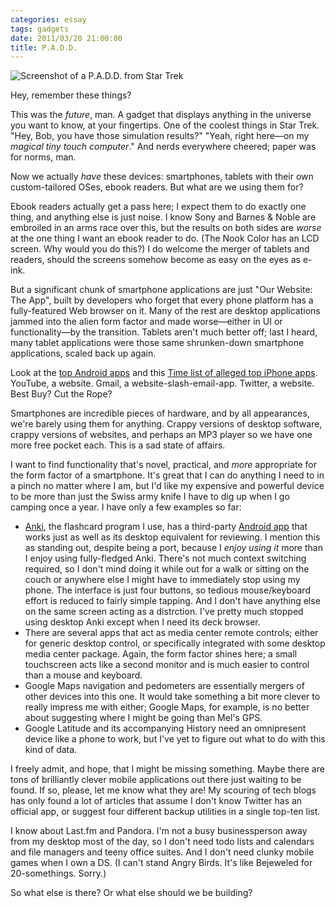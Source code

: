 ```yaml
---
categories: essay
tags: gadgets
date: 2011/03/20 21:00:00
title: P.A.D.D.
---
```

<div class="prose-illustration">
    <img src="http://images.wikia.com/memoryalpha/en/images/4/4e/Harrens_theorem.jpg" alt="Screenshot of a P.A.D.D. from Star Trek">
</div>

Hey, remember these things?

This was the _future_, man.  A gadget that displays anything in the universe you want to know, at your fingertips.  One of the coolest things in Star Trek.  "Hey, Bob, you have those simulation results?"  "Yeah, right here—on my _magical tiny touch computer_."  And nerds everywhere cheered; paper was for norms, man.

Now we actually _have_ these devices: smartphones, tablets with their own custom-tailored OSes, ebook readers.  But what are we using them for?

Ebook readers actually get a pass here; I expect them to do exactly one thing, and anything else is just noise.  I know Sony and Barnes & Noble are embroiled in an arms race over this, but the results on both sides are _worse_ at the one thing I want an ebook reader to do.  (The Nook Color has an LCD screen.  Why would you do this?)  I do welcome the merger of tablets and readers, should the screens somehow become as easy on the eyes as e-ink.

But a significant chunk of smartphone applications are just "Our Website: The App", built by developers who forget that every phone platform has a fully-featured Web browser on it.  Many of the rest are desktop applications jammed into the alien form factor and made worse—either in UI or functionality—by the transition.  Tablets aren't much better off; last I heard, many tablet applications were those same shrunken-down smartphone applications, scaled back up again.

Look at the [top Android apps](https://market.android.com/) and this [Time list of alleged top iPhone apps](http://www.time.com/time/specials/packages/completelist/0,29569,2044480,00.html).  YouTube, a website.  Gmail, a website-slash-email-app.  Twitter, a website.  Best Buy?  Cut the Rope?

Smartphones are incredible pieces of hardware, and by all appearances, we're barely using them for anything.  Crappy versions of desktop software, crappy versions of websites, and perhaps an MP3 player so we have one more free pocket each.  This is a sad state of affairs.

I want to find functionality that's novel, practical, and _more_ appropriate for the form factor of a smartphone.  It's great that I can do anything I need to in a pinch no matter where I am, but I'd like my expensive and powerful device to be more than just the Swiss army knife I have to dig up when I go camping once a year.  I have only a few examples so far:

* [Anki](http://ankisrs.net/), the flashcard program I use, has a third-party [Android app](https://code.google.com/p/ankidroid/) that works just as well as its desktop equivalent for reviewing.  I mention this as standing out, despite being a port, because I _enjoy using it_ more than I enjoy using fully-fledged Anki.  There's not much context switching required, so I don't mind doing it while out for a walk or sitting on the couch or anywhere else I might have to immediately stop using my phone.  The interface is just four buttons, so tedious mouse/keyboard effort is reduced to fairly simple tapping.  And I don't have anything else on the same screen acting as a distrction.  I've pretty much stopped using desktop Anki except when I need its deck browser.
* There are several apps that act as media center remote controls; either for generic desktop control, or specifically integrated with some desktop media center package.  Again, the form factor shines here; a small touchscreen acts like a second monitor and is much easier to control than a mouse and keyboard.
* Google Maps navigation and pedometers are essentially mergers of other devices into this one.  It would take something a bit more clever to really impress me with either; Google Maps, for example, is no better about suggesting where I might be going than Mel's GPS.
* Google Latitude and its accompanying History need an omnipresent device like a phone to work, but I've yet to figure out what to do with this kind of data.

I freely admit, and hope, that I might be missing something.  Maybe there are tons of brilliantly clever mobile applications out there just waiting to be found.  If so, please, let me know what they are!  My scouring of tech blogs has only found a lot of articles that assume I don't know Twitter has an official app, or suggest four different backup utilities in a single top-ten list.

I know about Last.fm and Pandora.  I'm not a busy businessperson away from my desktop most of the day, so I don't need todo lists and calendars and file managers and teeny office suites.  And I don't need clunky mobile games when I own a DS.  (I can't stand Angry Birds.  It's like Bejeweled for 20-somethings.  Sorry.)

So what else is there?  Or what else should we be building?

